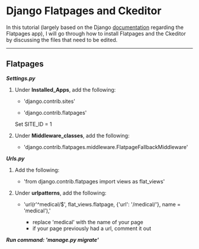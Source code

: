# Django Flatpages and Ckeditor

In this tutorial (largely based on the Django [documentation](https://docs.djangoproject.com/en/2.0/ref/contrib/flatpages/) regarding the Flatpages app), I will go through how to install Flatpages and the Ckeditor by discussing the files that need to be edited.

---

## Flatpages

**_Settings.py_**

1. Under **Installed_Apps**, add the following:  
  
      * 'django.contrib.sites'  
    
      * 'django.contrib.flatpages'
     
    Set SITE_ID = 1
  
2. Under **Middleware_classes**, add the following:
    
    * 'django.contrib.flatpages.middleware.FlatpageFallbackMiddleware' 

**_Urls.py_**

1. Add the following:

    * 'from django.contrib.flatpages import views as flat_views'
   
 2. Under **urlpatterns**, add the following:
 
    * 'url(r'^medical/$', flat_views.flatpage, {'url': '/medical/'}, name = 'medical'),'
   
        * replace 'medical' with the name of your page
        * if your page previously had a url, comment it out 
        
**_Run command: 'manage.py migrate'_**
